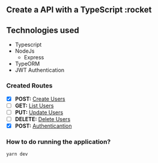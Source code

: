 ## Create a API with a TypeScript :rocket

## Technologies used

* Typescript 
* NodeJs
  * Express
* TypeORM
* JWT Authentication


### Created Routes

- [x] **POST:** [Create Users](http://localhost:3000/users) 
- [ ] **GET:** [List Users](http://localhost:3000/users/list)
- [ ] **PUT:**  [Update Users](http://localhost:3000/users/:id)
- [ ] **DELETE:** [Delete Users](http://localhost:3000/users/:id)
- [x] **POST:** [Authenticantion](http://localhost:3000/users)

### How to do running the application?

```bash
yarn dev
```